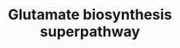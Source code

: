 ---
annotations:
- id: PW:0001262
  parent: classic metabolic pathway
  type: Pathway Ontology
  value: glutamic acid/glutamate biosynthetic pathway
- id: PW:0000002
  parent: classic metabolic pathway
  type: Pathway Ontology
  value: classic metabolic pathway
authors:
- M.Braymer
- MaintBot
- Ddigles
- Egonw
- Mkutmon
- Eweitz
- Khanspers
citedin: ''
communities: []
description: 'The utilization of ammonia to synthesize glutamate occurs through two
  pathways in most microorganisms. In the first pathway, glutamate is synthesized
  through the reductive amination of -ketoglutarate by glutamate dehydrogenase. Two
  NADPH-dependent glutamate dehydrogenases exist in S. cerevisiae: Gdh1p and Gdh3p.
  GDH1 is highly expressed when either ethanol or glucose is used as the carbon source,
  whereas GDH3 is glucose-repressed and induced only in ethanol. The second route
  of glutamate biosynthesis involves the combined action of glutamine synthetase (Gln1p)
  and glutamate synthase (Glt1p). In the first step, glutamate reacts with a molecule
  of ammonia in a reaction catalyzed by Gln1p to form glutamine. In the second, glutamine
  reacts with -ketoglutarate via Glt1p to form two molecules of glutamate, resulting
  in a net gain of one for each glutamate molecule that enters the pathway. Source:
  [yeastgenome.org](https://pathway.yeastgenome.org/)'
last-edited: 2025-10-27
ndex: null
organisms:
- Saccharomyces cerevisiae
redirect_from:
- /index.php/Pathway:WP191
- /instance/WP191
- /instance/WP191_r140777
revision: r140777
schema-jsonld:
- '@context': https://schema.org/
  '@id': https://wikipathways.github.io/pathways/WP191.html
  '@type': Dataset
  creator:
    '@type': Organization
    name: WikiPathways
  description: 'The utilization of ammonia to synthesize glutamate occurs through
    two pathways in most microorganisms. In the first pathway, glutamate is synthesized
    through the reductive amination of -ketoglutarate by glutamate dehydrogenase.
    Two NADPH-dependent glutamate dehydrogenases exist in S. cerevisiae: Gdh1p and
    Gdh3p. GDH1 is highly expressed when either ethanol or glucose is used as the
    carbon source, whereas GDH3 is glucose-repressed and induced only in ethanol.
    The second route of glutamate biosynthesis involves the combined action of glutamine
    synthetase (Gln1p) and glutamate synthase (Glt1p). In the first step, glutamate
    reacts with a molecule of ammonia in a reaction catalyzed by Gln1p to form glutamine.
    In the second, glutamine reacts with -ketoglutarate via Glt1p to form two molecules
    of glutamate, resulting in a net gain of one for each glutamate molecule that
    enters the pathway. Source: [yeastgenome.org](https://pathway.yeastgenome.org/)'
  keywords:
  - 2 L-glutamate
  - 2-oxoglutarate
  - ADP
  - ATP
  - CO₂
  - GDH1
  - GDH3
  - GLN1
  - GLT1
  - H⁺
  - H₂O
  - IDP1
  - IDP2
  - IDP3
  - L-glutamate
  - L-glutamine
  - NAD
  - NADH
  - NADP
  - NADPH
  - NH₃
  - isocitrate
  - phosphate
  license: CC0
  name: Glutamate biosynthesis superpathway
seo: CreativeWork
title: Glutamate biosynthesis superpathway
wpid: WP191
---
